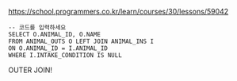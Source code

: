https://school.programmers.co.kr/learn/courses/30/lessons/59042

```
-- 코드를 입력하세요
SELECT O.ANIMAL_ID, O.NAME
FROM ANIMAL_OUTS O LEFT JOIN ANIMAL_INS I
ON O.ANIMAL_ID = I.ANIMAL_ID
WHERE I.INTAKE_CONDITION IS NULL
```
OUTER JOIN!